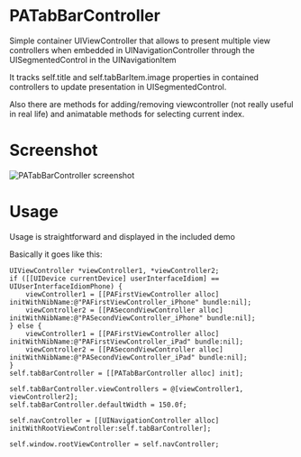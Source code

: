 PATabBarController
==================

Simple container UIViewController that allows to present multiple view controllers when embedded in UINavigationController through the UISegmentedControl in the UINavigationItem

It tracks self.title and self.tabBarItem.image properties in contained controllers to update presentation in UISegmentedControl.


Also there are methods for adding/removing viewcontroller (not really useful in real life) and animatable methods for selecting current index.

Screenshot
==========

![PATabBarController screenshot](https://github.com/pawlowskialex/PATabBarController/raw/master/screenshot.png)

Usage
=====

Usage is straightforward and displayed in the included demo

Basically it goes like this:

    UIViewController *viewController1, *viewController2;
    if ([[UIDevice currentDevice] userInterfaceIdiom] == UIUserInterfaceIdiomPhone) {
        viewController1 = [[PAFirstViewController alloc] initWithNibName:@"PAFirstViewController_iPhone" bundle:nil];
        viewController2 = [[PASecondViewController alloc] initWithNibName:@"PASecondViewController_iPhone" bundle:nil];
    } else {
        viewController1 = [[PAFirstViewController alloc] initWithNibName:@"PAFirstViewController_iPad" bundle:nil];
        viewController2 = [[PASecondViewController alloc] initWithNibName:@"PASecondViewController_iPad" bundle:nil];
    }
    self.tabBarController = [[PATabBarController alloc] init];

    self.tabBarController.viewControllers = @[viewController1, viewController2];
    self.tabBarController.defaultWidth = 150.0f;

    self.navController = [[UINavigationController alloc] initWithRootViewController:self.tabBarController];

    self.window.rootViewController = self.navController;
